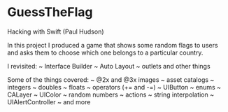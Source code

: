# GuessTheFlag
Hacking with Swift (Paul Hudson)

In this project I produced a game that shows some random flags to users and asks them to choose which one belongs to a 
particular country.

I revisited:
~ Interface Builder
~ Auto Layout
~ outlets and other things

Some of the things covered:
~ @2x and @3x images
~ asset catalogs
~ integers
~ doubles
~ floats
~ operators (+= and -=)
~ UIButton
~ enums
~ CALayer
~ UIColor
~ random numbers
~ actions
~ string interpolation
~ UIAlertController
~ and more

